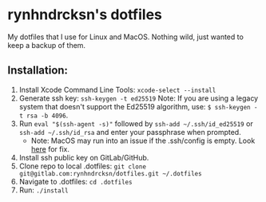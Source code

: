 # rynhndrcksn's dotfiles
My dotfiles that I use for Linux and MacOS. Nothing wild, just wanted to keep a backup of them.

## Installation:
1. Install Xcode Command Line Tools: `xcode-select --install`
2. Generate ssh key: `ssh-keygen -t ed25519` Note: If you are using a legacy system that doesn't support the Ed25519 algorithm, use: `$ ssh-keygen -t rsa -b 4096`.
3. Run `eval "$(ssh-agent -s)"` followed by `ssh-add ~/.ssh/id_ed25519` or `ssh-add ~/.ssh/id_rsa` and enter your passphrase when prompted.
    - Note: MacOS may run into an issue if the .ssh/config is empty. Look [here](https://docs.github.com/en/authentication/connecting-to-github-with-ssh/generating-a-new-ssh-key-and-adding-it-to-the-ssh-agent#adding-your-ssh-key-to-the-ssh-agent) for fix.
4. Install ssh public key on GitLab/GitHub.
5. Clone repo to local .dotfiles: `git clone git@gitlab.com:rynhndrcksn/dotfiles.git ~/.dotfiles`
6. Navigate to .dotfiles: `cd .dotfiles`
7. Run: `./install`
